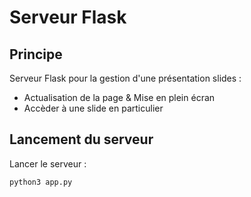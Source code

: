 # Serveur Flask

## Principe

Serveur Flask pour la gestion d'une présentation slides :
- Actualisation de la page & Mise en plein écran
- Accèder à une slide en particulier

## Lancement du serveur

Lancer le serveur :
```sh
python3 app.py
```